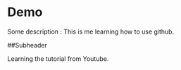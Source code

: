 # Demo 

Some description : This is me learning how to use github.

##Subheader 

Learning the tutorial from Youtube.